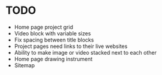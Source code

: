 # TODO

- Home page project grid
- Video block with variable sizes
- Fix spacing between title blocks
- Project pages need links to their live websites
- Ability to make image or video stacked next to each other
- Home page drawing instrument
- Sitemap
